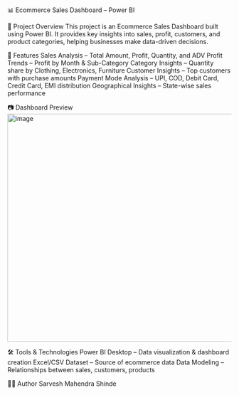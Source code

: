 📊 Ecommerce Sales Dashboard – Power BI

📌 Project Overview
This project is an Ecommerce Sales Dashboard built using Power BI.
It provides key insights into sales, profit, customers, and product categories, helping businesses make data-driven decisions.

🚀 Features
Sales Analysis – Total Amount, Profit, Quantity, and ADV
Profit Trends – Profit by Month & Sub-Category
Category Insights – Quantity share by Clothing, Electronics, Furniture
Customer Insights – Top customers with purchase amounts
Payment Mode Analysis – UPI, COD, Debit Card, Credit Card, EMI distribution
Geographical Insights – State-wise sales performance

📷 Dashboard Preview
<img width="885" height="512" alt="image" src="https://github.com/user-attachments/assets/ea0ab3a4-6798-4089-b7b0-32bc8a6f6f44" />

🛠 Tools & Technologies
Power BI Desktop – Data visualization & dashboard creation
Excel/CSV Dataset – Source of ecommerce data
Data Modeling – Relationships between sales, customers, products

👨‍💻 Author
Sarvesh Mahendra Shinde
